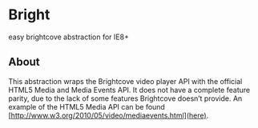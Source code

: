 # Bright

easy brightcove abstraction for IE8+

## About

This abstraction wraps the Brightcove video player API with the official HTML5 Media and Media Events API. It does not have a complete feature parity, due to the lack of some features Brightcove doesn’t provide. An example of the HTML5 Media API can be found [http://www.w3.org/2010/05/video/mediaevents.html](here).
